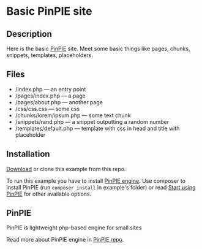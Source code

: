 # Basic PinPIE site

## Description
Here is the basic [PinPIE](https://github.com/pinpie/pinpie) site. Meet some basic things like pages, chunks, snippets, templates, placeholders.

## Files
- /index.php — an entry point
- /pages/index.php — a page
- /pages/about.php — another page
- /css/css.css — some css
- /chunks/lorem/ipsum.php — some text chunk
- /snippets/rand.php — a snippet outputting a random number
- /templates/default.php — template with css in head and title with placeholder


## Installation
[Download](https://github.com/pinpie/example-basic/archive/master.zip) or clone this example from this repo.

To run this example you have to install [PinPIE engine](https://github.com/pinpie/pinpie). Use composer to install PinPIE (run `composer install` in example's folder) or read [Start using PinPIE](http://pinpie.ru/en/manual/start) for other available options.

## PinPIE
PinPIE is lightweight php-based engine for small sites

Read more about PinPIE engine in [PinPIE repo](https://github.com/pinpie/pinpie).